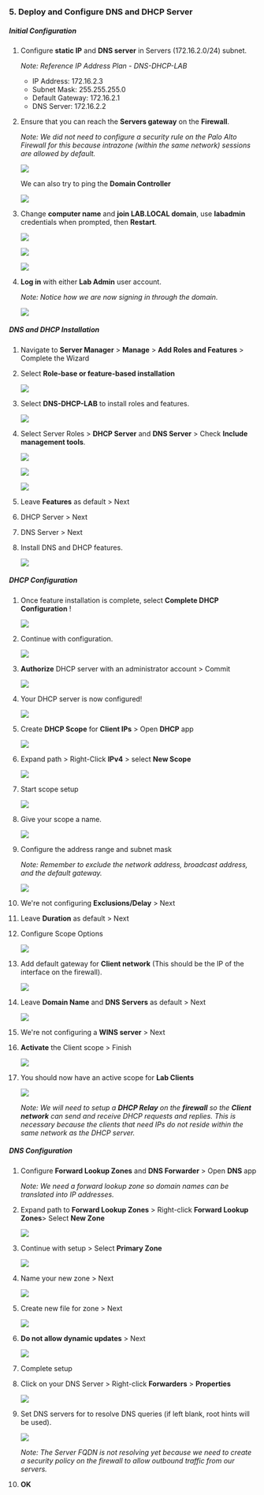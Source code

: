 ### 5. Deploy and Configure DNS and DHCP Server
##### Initial Configuration
1. Configure **static IP** and **DNS server** in Servers (172.16.2.0/24) subnet.

	*Note: Reference IP Address Plan - DNS-DHCP-LAB*
	- IP Address: 172.16.2.3
	- Subnet Mask: 255.255.255.0
	- Default Gateway: 172.16.2.1
	- DNS Server: 172.16.2.2
2. Ensure that you can reach the **Servers gateway** on the **Firewall**.

	*Note: We did not need to configure a security rule on the Palo Alto Firewall for this because intrazone (within the same network) sessions are allowed by default.*

	![](../../screenshots/adpalab-33.png)

	We can also try to ping the **Domain Controller**

	![](../../screenshots/adpalab-354.png)
3. Change **computer name** and **join LAB.LOCAL domain**, use **labadmin** credentials when prompted, then **Restart**.

	![](../../screenshots/adpalab-357.png)

	![](../../screenshots/adpalab-61.png)

	![](../../screenshots/adpalab-399.png)
4. **Log in** with either **Lab Admin** user account.

	*Note: Notice how we are now signing in through the domain.*

	![](../../screenshots/adpalab-11.png)

##### DNS and DHCP Installation
1.  Navigate to **Server Manager** > **Manage** > **Add Roles and Features** > Complete the Wizard
2. Select **Role-base or feature-based installation**

	![](../../screenshots/adpalab-84.png)
3. Select **DNS-DHCP-LAB** to install roles and features.

	![](../../screenshots/adpalab-381.png)
4. Select Server Roles > **DHCP Server** and **DNS Server** > Check **Include management tools**.

	![](../../screenshots/adpalab-05.png)

	![](../../screenshots/adpalab-03.png)

	![](../../screenshots/adpalab-04.png)
5. Leave **Features** as default > Next
6. DHCP Server > Next
7. DNS Server > Next
8. Install DNS and DHCP features.

	![](../../screenshots/adpalab-401.png)

##### DHCP Configuration
1. Once feature installation is complete, select **Complete DHCP Configuration**			!

	![](../../screenshots/adpalab-28.png)
2. Continue with configuration.

	![](../../screenshots/adpalab-39.png)
3. **Authorize** DHCP server with an administrator account > Commit

	![](../../screenshots/adpalab-38.png)
4. Your DHCP server is now configured!

	![](../../screenshots/adpalab-40.png)
5. Create **DHCP Scope** for **Client IPs** > Open **DHCP** app

	![](../../screenshots/adpalab-37.png)
6. Expand path > Right-Click **IPv4** > select **New Scope**

	![](../../screenshots/adpalab-41.png)
7. Start scope setup

	![](../../screenshots/adpalab-49.png)
8. Give your scope a name.

	![](../../screenshots/adpalab-47.png)
9. Configure the address range and subnet mask

	*Note: Remember to exclude the network address, broadcast address, and the default gateway.*

	![](../../screenshots/adpalab-48.png)
10. We're not configuring **Exclusions/Delay** > Next
11.  Leave **Duration** as default > Next
12. Configure Scope Options

	![](../../screenshots/adpalab-43.png)
13. Add default gateway for **Client network** (This should be the IP of the interface on the firewall).

	![](../../screenshots/adpalab-46.png)
14. Leave **Domain Name** and **DNS Servers** as default > Next

	![](../../screenshots/adpalab-44.png)
15. We're not configuring a **WINS server** > Next
16. **Activate** the Client scope > Finish

	![](../../screenshots/adpalab-42.png)
17. You should now have an active scope for **Lab Clients**

	![](../../screenshots/adpalab-45.png)

	*Note: We will need to setup a **DHCP Relay** on the **firewall** so the **Client network** can send and receive DHCP requests and replies. This is necessary because the clients that need IPs do not reside within the same network as the DHCP server.*

##### DNS Configuration
1. Configure **Forward Lookup Zones** and **DNS Forwarder** > Open **DNS** app

	*Note: We need a forward lookup zone so domain names can be translated into IP addresses.*
2. Expand path to **Forward Lookup Zones** > Right-click **Forward Lookup Zones**> Select **New Zone**

	![](../../screenshots/adpalab-56.png)
3. Continue with setup > Select **Primary Zone**

	![](../../screenshots/adpalab-59.png)
4. Name your new zone > Next

	![](../../screenshots/adpalab-58.png)
5. Create new file for zone > Next

	![](../../screenshots/adpalab-57.png)
6. **Do not allow dynamic updates** > Next

	![](../../screenshots/adpalab-60.png)
7. Complete setup
8. Click on your DNS Server > Right-click **Forwarders** > **Properties**

	![](../../screenshots/adpalab-53.png)
9. Set DNS servers for to resolve DNS queries (if left blank, root hints will be used).

	![](../../screenshots/adpalab-52.png)

	*Note: The Server FQDN is not resolving yet because we need to create a security policy on the firewall to allow outbound traffic from our servers.*
10. **OK**
